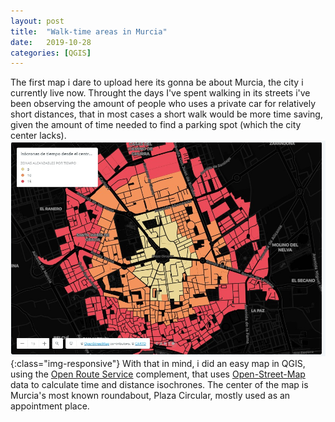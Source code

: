 ```yaml
---
layout: post
title:  "Walk-time areas in Murcia"
date:   2019-10-28 
categories: [QGIS]
---
```

The first map i dare to upload here its gonna be about Murcia, the city i currently live now. Throught the days I've spent walking in its streets i've been observing the amount of people who uses a private car for relatively short distances, that in most cases a short walk would be more time saving, given the amount of time needed to find a parking spot (which the city center lacks). 
![Walk time areas in Murcia](/static/projects/p2.jpg){:class="img-responsive"}
With that in mind, i did an easy map in QGIS, using the [Open Route Service] complement, that uses [Open-Street-Map] data to calculate time and distance isochrones. The center of the map is Murcia's most known roundabout, Plaza Circular, mostly used as an appointment place.


[Open Route Service]: https://openrouteservice.org/
[Open-Street-Map]: https://www.openstreetmap.org
